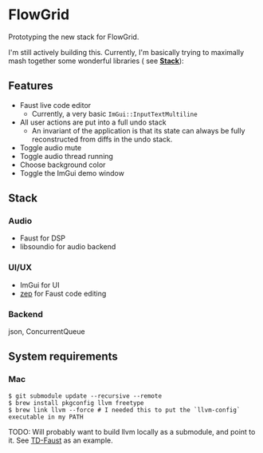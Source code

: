# FlowGrid

Prototyping the new stack for FlowGrid.

I'm still actively building this. Currently, I'm basically trying to maximally mash together some wonderful libraries (
see [**Stack**](#stack)):

## Features

* Faust live code editor
    - Currently, a very basic `ImGui::InputTextMultiline`
* All user actions are put into a full undo stack
    - An invariant of the application is that its state can always be fully reconstructed from diffs in the undo stack.
* Toggle audio mute
* Toggle audio thread running
* Choose background color
* Toggle the ImGui demo window

## Stack

### Audio

* Faust for DSP
* libsoundio for audio backend

### UI/UX

* ImGui for UI
* [zep](https://github.com/Rezonality/zep) for Faust code editing

### Backend

json, ConcurrentQueue

## System requirements

### Mac

```shell
$ git submodule update --recursive --remote
$ brew install pkgconfig llvm freetype
$ brew link llvm --force # I needed this to put the `llvm-config` executable in my PATH
```

TODO: Will probably want to build llvm locally as a submodule, and point to it.
See [TD-Faust](https://github.com/DBraun/TD-Faust/blob/02f35e4343370559c779468413c32179f55c6552/build_macos.sh#L5-L31)
as an example.
